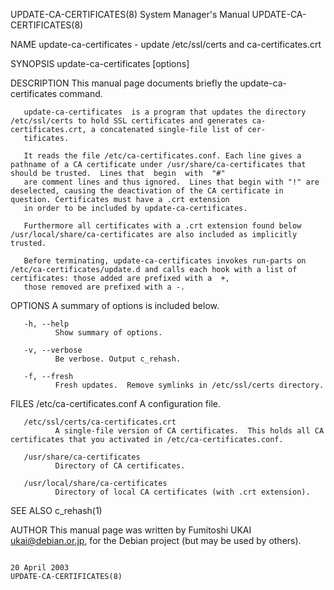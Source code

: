 UPDATE-CA-CERTIFICATES(8)                                                        System Manager's Manual                                                        UPDATE-CA-CERTIFICATES(8)

NAME
       update-ca-certificates - update /etc/ssl/certs and ca-certificates.crt

SYNOPSIS
       update-ca-certificates [options]

DESCRIPTION
       This manual page documents briefly the update-ca-certificates command.

       update-ca-certificates  is a program that updates the directory /etc/ssl/certs to hold SSL certificates and generates ca-certificates.crt, a concatenated single-file list of cer‐
       tificates.

       It reads the file /etc/ca-certificates.conf. Each line gives a pathname of a CA certificate under /usr/share/ca-certificates that should be trusted.  Lines that  begin  with  "#"
       are comment lines and thus ignored.  Lines that begin with "!" are deselected, causing the deactivation of the CA certificate in question. Certificates must have a .crt extension
       in order to be included by update-ca-certificates.

       Furthermore all certificates with a .crt extension found below /usr/local/share/ca-certificates are also included as implicitly trusted.

       Before terminating, update-ca-certificates invokes run-parts on /etc/ca-certificates/update.d and calls each hook with a list of certificates: those added are prefixed with a  +,
       those removed are prefixed with a -.

OPTIONS
       A summary of options is included below.

       -h, --help
              Show summary of options.

       -v, --verbose
              Be verbose. Output c_rehash.

       -f, --fresh
              Fresh updates.  Remove symlinks in /etc/ssl/certs directory.

FILES
       /etc/ca-certificates.conf
              A configuration file.

       /etc/ssl/certs/ca-certificates.crt
              A single-file version of CA certificates.  This holds all CA certificates that you activated in /etc/ca-certificates.conf.

       /usr/share/ca-certificates
              Directory of CA certificates.

       /usr/local/share/ca-certificates
              Directory of local CA certificates (with .crt extension).

SEE ALSO
       c_rehash(1)

AUTHOR
       This manual page was written by Fumitoshi UKAI <ukai@debian.or.jp>, for the Debian project (but may be used by others).

                                                                                      20 April 2003                                                             UPDATE-CA-CERTIFICATES(8)
